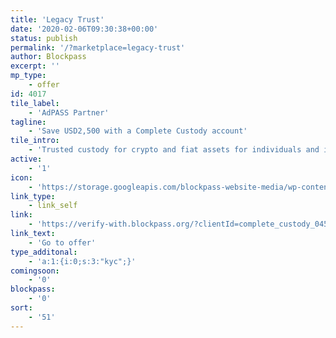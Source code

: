 ```yaml
---
title: 'Legacy Trust'
date: '2020-02-06T09:30:38+00:00'
status: publish
permalink: '/?marketplace=legacy-trust'
author: Blockpass
excerpt: ''
mp_type:
    - offer
id: 4017
tile_label:
    - 'AdPASS Partner'
tagline:
    - 'Save USD2,500 with a Complete Custody account'
tile_intro:
    - 'Trusted custody for crypto and fiat assets for individuals and institutions. As a Blockpass community member, you are entitled to a free Complete Custody account. '
active:
    - '1'
icon:
    - 'https://storage.googleapis.com/blockpass-website-media/wp-content/uploads/2020/02/legacy_trust.png'
link_type:
    - link_self
link:
    - 'https://verify-with.blockpass.org/?clientId=complete_custody_04586&serviceName=Complete%20Custody&env=prod&_ga=2.89653851.1902912244.1590914260-1761085003.1565608472'
link_text:
    - 'Go to offer'
type_additonal:
    - 'a:1:{i:0;s:3:"kyc";}'
comingsoon:
    - '0'
blockpass:
    - '0'
sort:
    - '51'
---
```

<!DOCTYPE html PUBLIC "-//W3C//DTD HTML 4.0 Transitional//EN" "http://www.w3.org/TR/REC-html40/loose.dtd">
<?xml encoding="UTF-8">
